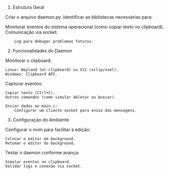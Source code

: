 1. Estrutura Geral

Criar o arquivo daemon.py.
Identificar as bibliotecas necessárias para:

Monitorar eventos do sistema operacional (como copiar texto no clipboard).
Comunicação via socket.

        Log para debugar problemas futuros.

2. Funcionalidades do Daemon

Monitorar o clipboard:

    Linux: Wayland (wl-clipboard) ou X11 (xclip/xsel).
    Windows: Clipboard API.

Capturar eventos:

    Copiar texto (Ctrl+C).
    Outros comandos (como simular deletar ou buscar).

    Enviar dados ao main.c:
        Configurar um cliente socket para envio das mensagens.

3. Configuração do Ambiente

Configurar o nvim para facilitar a edição:

    Colocar o editor em background.
    Retomar o editor do background.

Testar o daemon conforme avança:

    Simular eventos no clipboard.
    Validar logs e conexão via socket.
